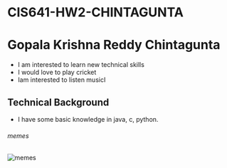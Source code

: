 # CIS641-HW2-CHINTAGUNTA

# Gopala Krishna Reddy Chintagunta
- I am interested to learn new technical skills
- I would love to play cricket
- Iam interested to listen musicI

## Technical Background

- I have some basic knowledge in java, c, python.

###### *memes*
![memes](https://i.redd.it/gc2m1tdq22w81.jpg)
